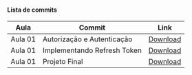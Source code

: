 #### Lista de commits
Aula | Commit | Link
------ | ------ | ------
Aula 01 | Autorização e Autenticação | [Download](https://github.com/treinaweb/treinaweb-nextjs-antenticacao-autorizacao-apis/archive/963ccdfbf05947c310ea6f11e33223e894a81355.zip)
Aula 01 | Implementando Refresh Token | [Download](https://github.com/treinaweb/treinaweb-nextjs-antenticacao-autorizacao-apis/archive/de521b75389bcaebe3c596dd590252204718ad3c.zip)
Aula 01 | Projeto Final | [Download](https://github.com/treinaweb/treinaweb-nextjs-antenticacao-autorizacao-apis/archive/refs/heads/main.zip)
